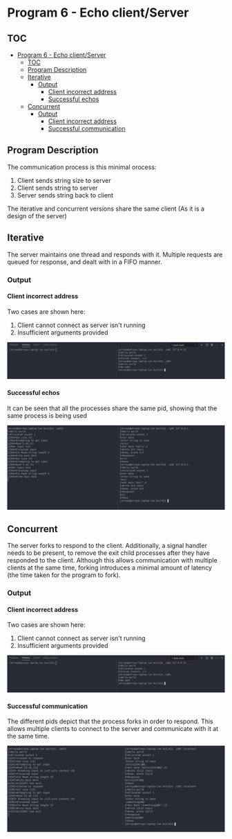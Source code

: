 # Program 6 - Echo client/Server

## TOC
- [Program 6 - Echo client/Server](#program-6---echo-clientserver)
  - [TOC](#toc)
  - [Program Description](#program-description)
  - [Iterative](#iterative)
    - [Output](#output)
      - [Client incorrect address](#client-incorrect-address)
      - [Successful echos](#successful-echos)
  - [Concurrent](#concurrent)
    - [Output](#output-1)
      - [Client incorrect address](#client-incorrect-address-1)
      - [Successful communication](#successful-communication)

## Program Description

The communication process is this minimal orocess:

1. Client sends string size to server
2. Client sends string to server
3. Server sends string back to client

The iterative and concurrent versions share the same client (As it is a design of the server)

## Iterative

The server maintains one thread and responds with it. Multiple requests are queued for response, and dealt with in a FIFO manner.

### Output

#### Client incorrect address

Two cases are shown here:
1. Client cannot connect as server isn't running
2. Insufficient arguments provided

![Incorrect client](Screenshot%20from%202020-11-02%2015-31-05.png)


#### Successful echos

It can be seen that all the processes share the same pid, showing that the same process is being used

![Successful echoes](Screenshot%20from%202020-11-02%2015-28-47.png)

## Concurrent

The server forks to respond to the client. Additionally, a signal handler needs to be present, to remove the exit child processes after they have responded to the client. Although this allows communication with multiple clients at the same time, forking introduces a minimal amount of latency (the time taken for the program to fork).

### Output

#### Client incorrect address

Two cases are shown here:
1. Client cannot connect as server isn't running
2. Insufficient arguments provided

![Incorrect client](Screenshot%20from%202020-11-02%2015-31-05.png)

#### Successful communication

The different pids depict that the process forks in order to respond. This allows multiple clients to connect to the server and communicate with it at the same time.

![Concurrent successful](Screenshot%20from%202020-11-02%2015-37-36.png)